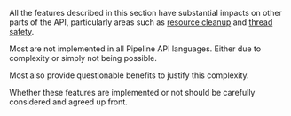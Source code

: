 All the features described in this section have substantial impacts
on other parts of the API, particularly areas such as
[resource cleanup](../features/resource-cleanup.md)
and [thread safety](../features/thread-safety.md).

Most are not implemented in all Pipeline API languages. Either due
to complexity or simply not being possible.

Most also provide questionable benefits to justify this complexity.

Whether these features are implemented or not should be carefully
considered and agreed up front.

